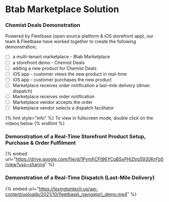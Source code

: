 # Btab Marketplace Solution

### Chemist Deals Demonstration

Powered by Fleetbase \(open source platform & iOS storefront app\), our team & Fleetbase have worked together to create the following demonstration;

* [ ] a multi-tenant marketplace - Btab Marketplace
* [ ] a storefront demo - Chemist Deals
* [ ] adding a new product for Chemist Deals
* [ ] iOS app - customer views the new product in real-time
* [ ] iOS app - customer purchases the new product
* [ ] Marketplace receives order notification a last-mile delivery \(driver dispatch\)
* [ ] Marketplace receives order notification
* [ ] Marketplace vendor accepts the order
* [ ] Marketplace vendor selects a dispatch facilitator

{% hint style="info" %}
To view in fullscreen mode, double click on the videos below
{% endhint %}

### Demonstration of a Real-Time Storefront Product Setup, Purchase & Order Fulfilment

{% embed url="https://drive.google.com/file/d/1PymfiCFt96YCoBSxPHiZtrp5930KrFb5/view?usp=sharing" %}

### Demonstration of a Real-Time Dispatch \(Last-Mile Delivery\)

{% embed url="https://lexingtontech.us/wp-content/uploads/2021/10/fleetbase\_navigator\_demo.mp4" %}


